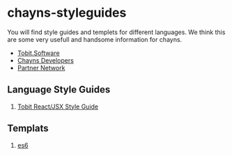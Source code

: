 # chayns-styleguides

You will find style guides and templets for different languages. 
We think this are some very usefull and handsome information for chayns. 

* [Tobit.Software](https://de.tobit.software/aktuell)
* [Chayns Developers](http://developers.chayns.net/start)
* [Partner Network](https://de.tspn.tobit.software/Anmelden)

## Language Style Guides

1. [Tobit React/JSX Style Guide]()

## Templats 
1. [es6]()